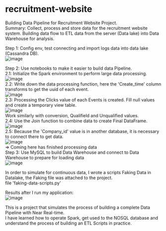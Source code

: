 # recruitment-website
Building Data Pipeline for Recruitment Website Project.  
Summary: Collect, process and store data for the recruitment website system. Building data flow to ETL data from the server
(Data lake) into Data Warehouse for analysis.  

Step 1: Config env, test connecting and import logs data into data lake (Cassandra DB).  
![image](https://github.com/hiepphde/recruitment-website/assets/84515603/3a32536b-7304-4c43-9b94-7d8e1e2986be)

Step 2: Use notebooks to make it easier to build data Pipeline.  
  2.1: Initialize the Spark environment to perform large data processing.  
  ![image](https://github.com/hiepphde/recruitment-website/assets/84515603/4dabc4da-0ae1-4ede-8ae7-3607a8112d36)  
  2.2: Write down the data processing function, here the 'Create_time' column transforms to get the uuid of each event.  
  ![image](https://github.com/hiepphde/recruitment-website/assets/84515603/1cf7da53-644d-4a78-932b-af2e67a92b37)  
  2.3: Processing the Clicks value of each Events is created. Fill null values and create a temporary view table.  
  ![image](https://github.com/hiepphde/recruitment-website/assets/84515603/9649089f-585b-4273-a6f5-47a53683473c)  
  Work similarly with conversion, Qualifield and Unqualified values.  
  2.4: Use the Join function to combine data to create Final DataFrame.  
  ![image](https://github.com/hiepphde/recruitment-website/assets/84515603/358388b2-ba6f-4425-8c9b-9400ed36c881)  
  2.5: Because the 'Company_id' value is in another database, it is necessary to connect there to get data.  
  ![image](https://github.com/hiepphde/recruitment-website/assets/84515603/1374d2ca-fc4b-483c-bca5-5c9ba30916d6)  
  => Coming here has finished processing data  
Step 3: Use MySQL to build Data Warehouse and connect to Data Warehouse to prepare for loading data  
![image](https://github.com/hiepphde/recruitment-website/assets/84515603/195613d3-09dc-40b1-b103-ba5041ffb0d9)  
  
In order to simulate for continuous data, I wrote a scripts Faking Data in Datalake, the Faking file was attached to the project.  
file 'faking-data-scripts.py'
  
Results after I run my application:  
![image](https://github.com/hiepphde/recruitment-website/assets/84515603/ed797641-fe0e-4e31-80db-8a21fd37a390)
  
This is a project that simulates the process of building a complete Data Pipeline with Near Real-time.  
I have learned how to operate Spark, get used to the NOSQL database and understand the process of building an ETL Scripts in practice.






